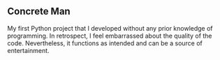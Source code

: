 ## Concrete Man

My first Python project that I developed without any prior knowledge of programming. In retrospect, I feel
embarrassed about the quality of the code. Nevertheless, it functions as intended and can be a source of entertainment.